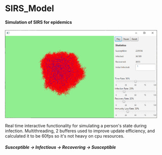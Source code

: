# SIRS_Model
<h4>Simulation of SIRS for epidemics</h4>
<img src="images/SIRS_application.png">
<p>Real time interactive functionality for simulating a person's state during infection. Multithreading, 2 bufferes used to improve update efficiency, and calculated it to be 60fps so it's not heavy on cpu resources.</p>

<h5>Susceptible -> Infectious -> Recovering -> Susceptible</h5>
